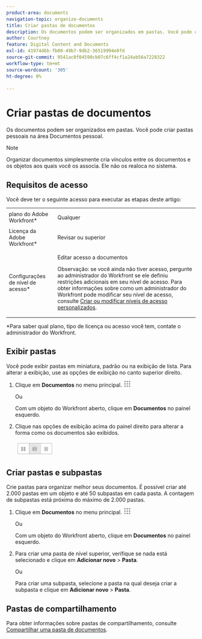 ```yaml
---
product-area: documents
navigation-topic: organize-documents
title: Criar pastas de documentos
description: Os documentos podem ser organizados em pastas. Você pode criar pastas pessoais na área Documentos pessoal.
author: Courtney
feature: Digital Content and Documents
exl-id: 41974d6b-fb00-49b7-9db2-36519994e0fd
source-git-commit: 9541ac0f04590cb07c6ff4cf1a24ab56a7228322
workflow-type: tm+mt
source-wordcount: '305'
ht-degree: 0%

---
```


# Criar pastas de documentos

Os documentos podem ser organizados em pastas. Você pode criar pastas pessoais na área Documentos pessoal.

>[!NOTE]
>
>Organizar documentos simplesmente cria vínculos entre os documentos e os objetos aos quais você os associa. Ele não os realoca no sistema.

## Requisitos de acesso

Você deve ter o seguinte acesso para executar as etapas deste artigo:

<table style="table-layout:auto"> 
 <col> 
 <col> 
 <tbody> 
  <tr> 
   <td role="rowheader">plano do Adobe Workfront*</td> 
   <td> <p>Qualquer</p> </td> 
  </tr> 
  <tr> 
   <td role="rowheader">Licença da Adobe Workfront*</td> 
   <td> <p>Revisar ou superior</p> </td> 
  </tr> 
  <tr> 
   <td role="rowheader">Configurações de nível de acesso*</td> 
   <td> <p>Editar acesso a documentos</p> <p>Observação: se você ainda não tiver acesso, pergunte ao administrador do Workfront se ele definiu restrições adicionais em seu nível de acesso. Para obter informações sobre como um administrador do Workfront pode modificar seu nível de acesso, consulte <a href="../../administration-and-setup/add-users/configure-and-grant-access/create-modify-access-levels.md" class="MCXref xref">Criar ou modificar níveis de acesso personalizados</a>.</p> </td> 
  </tr> 
 </tbody> 
</table>

&#42;Para saber qual plano, tipo de licença ou acesso você tem, contate o administrador do Workfront.

## Exibir pastas

Você pode exibir pastas em miniatura, padrão ou na exibição de lista. Para alterar a exibição, use as opções de exibição no canto superior direito.

1. Clique em **Documentos** no menu principal. ![](assets/main-menu-icon.png)

   Ou

   Com um objeto do Workfront aberto, clique em **Documentos** no painel esquerdo.

1. Clique nas opções de exibição acima do painel direito para alterar a forma como os documentos são exibidos.

   ![](assets/screenshot-2016-07-07-12.46.54.png)

## Criar pastas e subpastas

Crie pastas para organizar melhor seus documentos. É possível criar até 2.000 pastas em um objeto e até 50 subpastas em cada pasta. A contagem de subpastas está próxima do máximo de 2.000 pastas.

1. Clique em **Documentos** no menu principal. ![](assets/main-menu-icon.png)

   Ou

   Com um objeto do Workfront aberto, clique em **Documentos** no painel esquerdo.

1. Para criar uma pasta de nível superior, verifique se nada está selecionado e clique em **Adicionar novo** > **Pasta**.

   Ou

   Para criar uma subpasta, selecione a pasta na qual deseja criar a subpasta e clique em **Adicionar novo** > **Pasta**.

## Pastas de compartilhamento

Para obter informações sobre pastas de compartilhamento, consulte [Compartilhar uma pasta de documentos](../../workfront-basics/grant-and-request-access-to-objects/share-a-document-folder.md).

